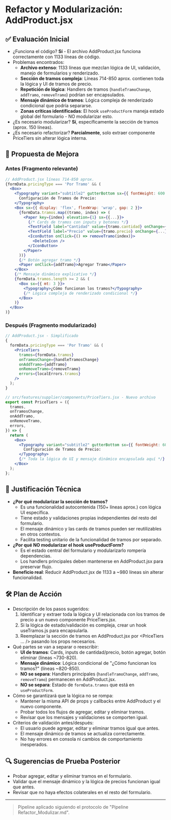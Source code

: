 # Refactor y Modularización: AddProduct.jsx

## ✅ Evaluación Inicial

- ¿Funciona el código? **Sí** - El archivo AddProduct.jsx funciona correctamente con 1133 líneas de código.
- Problemas encontrados:
  - **Archivo extenso**: 1133 líneas que mezclan lógica de UI, validación, manejo de formularios y renderizado.
  - **Sección de tramos compleja**: Líneas 714-850 aprox. contienen toda la lógica y UI de tramos de precio.
  - **Repetición de lógica**: Handlers de tramos (`handleTramoChange`, `addTramo`, `removeTramo`) podrían ser encapsulados.
  - **Mensaje dinámico de tramos**: Lógica compleja de renderizado condicional que podría separarse.
  - **Zonas críticas identificadas**: El hook `useProductForm` maneja estado global del formulario - NO modularizar esto.
- ¿Es necesario modularizar? **Sí**, específicamente la sección de tramos (aprox. 150 líneas).
- ¿Es necesario refactorizar? **Parcialmente**, solo extraer componente PriceTiers sin alterar lógica interna.

## 🔧 Propuesta de Mejora

### Antes (Fragmento relevante)

```jsx
// AddProduct.jsx líneas 714-850 aprox.
{formData.pricingType === 'Por Tramo' && (
  <Box>
    <Typography variant="subtitle2" gutterBottom sx={{ fontWeight: 600 }}>
      Configuración de Tramos de Precio:
    </Typography>
    <Box sx={{ display: 'flex', flexWrap: 'wrap', gap: 2 }}>
      {formData.tramos.map((tramo, index) => (
        <Paper key={index} elevation={1} sx={{...}}>
          {/* Cards de tramos con inputs y botones */}
          <TextField label="Cantidad" value={tramo.cantidad} onChange={...} />
          <TextField label="Precio" value={tramo.precio} onChange={...} />
          <IconButton onClick={() => removeTramo(index)}>
            <DeleteIcon />
          </IconButton>
        </Paper>
      ))}
      {/* Botón agregar tramo */}
      <Paper onClick={addTramo}>Agregar Tramo</Paper>
    </Box>
    {/* Mensaje dinámico explicativo */}
    {formData.tramos.length >= 2 && (
      <Box sx={{ mt: 3 }}>
        <Typography>¿Cómo funcionan los tramos?</Typography>
        {/* Lógica compleja de renderizado condicional */}
      </Box>
    )}
  </Box>
)}
```

### Después (Fragmento modularizado)

```jsx
// AddProduct.jsx - Simplificado
{
  formData.pricingType === 'Por Tramo' && (
    <PriceTiers
      tramos={formData.tramos}
      onTramosChange={handleTramosChange}
      onAddTramo={addTramo}
      onRemoveTramo={removeTramo}
      errors={localErrors.tramos}
    />
  );
}

// src/features/supplier/components/PriceTiers.jsx - Nuevo archivo
export const PriceTiers = ({
  tramos,
  onTramosChange,
  onAddTramo,
  onRemoveTramo,
  errors,
}) => {
  return (
    <Box>
      <Typography variant="subtitle2" gutterBottom sx={{ fontWeight: 600 }}>
        Configuración de Tramos de Precio:
      </Typography>
      {/* Toda la lógica de UI y mensaje dinámico encapsulada aquí */}
    </Box>
  );
};
```

## 🧪 Justificación Técnica

- **¿Por qué modularizar la sección de tramos?**
  - Es una funcionalidad autocontenida (150+ líneas aprox.) con lógica UI específica.
  - Tiene estado y validaciones propias independientes del resto del formulario.
  - El mensaje dinámico y las cards de tramos pueden ser reutilizables en otros contextos.
  - Facilita testing unitario de la funcionalidad de tramos por separado.
- **¿Por qué NO modularizar el hook useProductForm?**
  - Es el estado central del formulario y modularizarlo rompería dependencias.
  - Los handlers principales deben mantenerse en AddProduct.jsx para preservar flujo.
- **Beneficio real**: Reducir AddProduct.jsx de 1133 a ~980 líneas sin alterar funcionalidad.

## 🛠 Plan de Acción

- Descripción de los pasos sugeridos:
  1. Identificar y extraer toda la lógica y UI relacionada con los tramos de precio a un nuevo componente PriceTiers.jsx.
  2. Si la lógica de estado/validación es compleja, crear un hook useTramos.js para encapsularla.
  3. Reemplazar la sección de tramos en AddProduct.jsx por <PriceTiers ... /> pasando los props necesarios.
- Qué partes se van a separar o reescribir:
  - **UI de tramos**: Cards, inputs de cantidad/precio, botón agregar, botón eliminar (líneas ~730-820).
  - **Mensaje dinámico**: Lógica condicional de "¿Cómo funcionan los tramos?" (líneas ~820-850).
  - **NO se separa**: Handlers principales (`handleTramoChange`, `addTramo`, `removeTramo`) permanecen en AddProduct.jsx.
  - **NO se separa**: Estado de `formData.tramos` que está en `useProductForm`.
- Cómo se garantizará que la lógica no se rompa:
  - Mantener la misma API de props y callbacks entre AddProduct y el nuevo componente.
  - Probar todos los flujos de agregar, editar y eliminar tramos.
  - Revisar que los mensajes y validaciones se comporten igual.
- Criterios de validación antes/después:
  - El usuario puede agregar, editar y eliminar tramos igual que antes.
  - El mensaje dinámico de tramos se actualiza correctamente.
  - No hay errores en consola ni cambios de comportamiento inesperados.

## 🔍 Sugerencias de Prueba Posterior

- Probar agregar, editar y eliminar tramos en el formulario.
- Validar que el mensaje dinámico y la lógica de precios funcionan igual que antes.
- Revisar que no haya efectos colaterales en el resto del formulario.

---

> Pipeline aplicado siguiendo el protocolo de "Pipeline Refactor_Modulizar.md".
